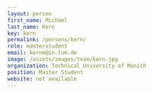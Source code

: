 ```yaml
---
layout: person
first_name: Michael
last_name: Kern
key: kern
permalink: /persons/kern/
role: masterstudent
email: kernm@in.tum.de
image: /assets/images/team/kern.jpg
organization: Technical University of Munich
position: Master Student
website: not available
---
```

